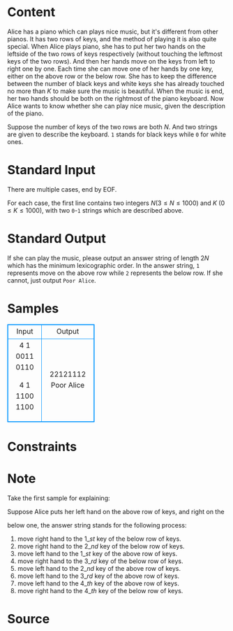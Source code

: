 
# Content

Alice has a piano which can plays nice music, but it's different from other pianos. It has two rows of keys, and the method of playing it is also quite special. When Alice plays piano, she has to put her two hands on the leftside of the two rows of keys respectively (without touching the leftmost keys of the two rows). And then her hands move on the keys from left to right one by one. Each time she can move one of her hands by one key, either on the above row or the below row. She has to keep the difference between the number of black keys and white keys she has already touched no more than $K$ to make sure the music is beautiful. When the music is end, her two hands should be both on the rightmost of the piano keyboard. Now Alice wants to know whether she can play nice music, given the description of the piano.

Suppose the number of keys of the two rows are both $N$. And two strings are given to describe the keyboard. `1` stands for black keys while `0` for white ones.

# Standard Input

There are multiple cases, end by EOF.

For each case, the first line contains two integers $N$($3 \leq N \leq 1000$) and $K$ ($0 \leq K \leq 1000$), with two `0`-`1` strings which are described above.

# Standard Output

If she can play the music, please output an answer string of length $2N$ which has the minimum lexicographic order. In the answer string, `1` represents move on the above row while `2` represents the below row. If she cannot, just output `Poor Alice`.

# Samples

<style>
        table,table tr th, table tr td { border:1px solid #0094ff; }
        table { width: 200px; min-height: 25px; line-height: 25px; text-align: center; border-collapse: collapse;}   
    </style>
<table>
	<tr>
		<td>Input</td>
		<td>Output</td>
	</tr>
<tr><td>4 1
0011
0110

4 1
1100
1100</td><td>22121112
Poor Alice</td></tr></table>


# Constraints



# Note

Take the first sample for explaining:

Suppose Alice puts her left hand on the above row of keys, and right on the

below one, the answer string stands for the following process:
1. move right hand to the $1\_{st}$ key of the below row of keys.
2. move right hand to the $2\_{nd}$ key of the below row of keys.
3. move left hand to the $1\_{st}$ key of the above row of keys.
4. move right hand to the $3\_{rd}$ key of the below row of keys.
5. move left hand to the $2\_{nd}$ key of the above row of keys.
6. move left hand to the $3\_{rd}$ key of the above row of keys.
7. move left hand to the $4\_{th}$ key of the above row of keys.
8. move right hand to the $4\_{th}$ key of the below row of keys.

# Source



